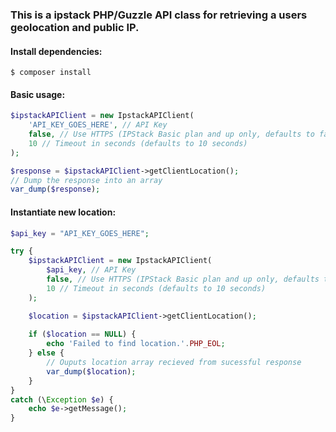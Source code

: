 ### This is a ipstack PHP/Guzzle API class for retrieving a users geolocation and public IP.

#### Install dependencies:

`$ composer install`


#### Basic usage:

```php
$ipstackAPIClient = new IpstackAPIClient(
    'API_KEY_GOES_HERE', // API Key
    false, // Use HTTPS (IPStack Basic plan and up only, defaults to false)
    10 // Timeout in seconds (defaults to 10 seconds)
);

$response = $ipstackAPIClient->getClientLocation();
// Dump the response into an array
var_dump($response);
```


#### Instantiate new location:

```php
$api_key = "API_KEY_GOES_HERE";

try {
    $ipstackAPIClient = new IpstackAPIClient(
        $api_key, // API Key
        false, // Use HTTPS (IPStack Basic plan and up only, defaults to false)
        10 // Timeout in seconds (defaults to 10 seconds)
    );

    $location = $ipstackAPIClient->getClientLocation();
    
    if ($location == NULL) {
        echo 'Failed to find location.'.PHP_EOL;
    } else {
        // Ouputs location array recieved from sucessful response
        var_dump($location);
    }
}
catch (\Exception $e) {
    echo $e->getMessage();
}
```